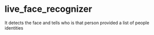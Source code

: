 # live_face_recognizer
It detects the face and tells who is that person provided  a list of people identities
